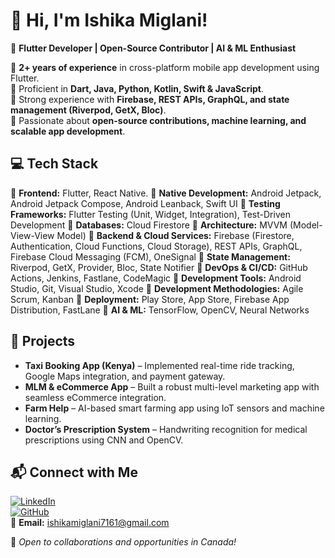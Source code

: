 # 👋 Hi, I'm Ishika Miglani!

🚀 **Flutter Developer | Open-Source Contributor | AI & ML Enthusiast**  

🔹 **2+ years of experience** in cross-platform mobile app development using Flutter.  
🔹 Proficient in **Dart, Java, Python, Kotlin, Swift & JavaScript**.  
🔹 Strong experience with **Firebase, REST APIs, GraphQL, and state management (Riverpod, GetX, Bloc)**.  
🔹 Passionate about **open-source contributions, machine learning, and scalable app development**.  
 
## 💻 Tech Stack  
🔹 **Frontend:** Flutter, React Native.
🔹 **Native Development:** Android Jetpack, Android Jetpack Compose, Android Leanback, Swift UI
🔹 **Testing Frameworks:** Flutter Testing (Unit, Widget, Integration), Test-Driven Development
🔹 **Databases:** Cloud Firestore
🔹 **Architecture:** MVVM (Model-View-View Model)
🔹 **Backend & Cloud Services:** Firebase (Firestore, Authentication, Cloud Functions, Cloud Storage), REST APIs, GraphQL, Firebase Cloud Messaging  (FCM), OneSignal 
🔹 **State Management:** Riverpod, GetX, Provider, Bloc, State Notifier
🔹 **DevOps & CI/CD:** GitHub Actions, Jenkins, Fastlane, CodeMagic
🔹 **Development Tools:** Android Studio, Git, Visual Studio, Xcode
🔹 **Development Methodologies:** Agile Scrum, Kanban
🔹 **Deployment:** Play Store, App Store, Firebase App Distribution, FastLane
🔹 **AI & ML:** TensorFlow, OpenCV, Neural Networks  

## 🚀 Projects  
- **Taxi Booking App (Kenya)** – Implemented real-time ride tracking, Google Maps integration, and payment gateway.  
- **MLM & eCommerce App** – Built a robust multi-level marketing app with seamless eCommerce integration.  
- **Farm Help** – AI-based smart farming app using IoT sensors and machine learning.  
- **Doctor’s Prescription System** – Handwriting recognition for medical prescriptions using CNN and OpenCV.  

## 📬 Connect with Me  
[![LinkedIn](https://img.shields.io/badge/LinkedIn-ishi--miglani253-blue)](https://linkedin.com/in/ishi-miglani253)  
[![GitHub](https://img.shields.io/badge/GitHub-ish7161-lightgrey)](https://github.com/ish7161)  
📧 **Email:** ishikamiglani7161@gmail.com  

🚀 *Open to collaborations and opportunities in Canada!*
